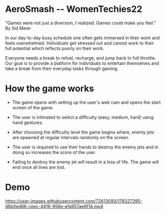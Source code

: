 # AeroSmash -- WomenTechies22
"Games were not just a diversion, I realized. Games could make you feel."
By Sid Meier

In our day-to-day busy schedule one often gets immersed in their work and feels overwhelmed. Individuals get stressed out and cannot work to their full potential which reflects poorly on their work. 

Everyone needs a break to refuel, recharge, and jump back to full throttle. Our goal is to provide a platform for individuals to entertain themselves and take a break from their everyday tasks through gaming.
# How the game works
- The game opens with setting up the user's web cam and opens the start screen of the game.

- The user is intimated to select a difficulty (easy, medium, hard) using hand gestures.

- After choosing the difficulty level the game begins where, enemy jets are spawned at regular intervals randomly on the screen. 

- The user is required to use their hands to destroy the enemy jets and in doing so increases the score of the user. 

- Failing to destroy the enemy jet will result in a loss of life. The game will end once all lives are lost.

# Demo
https://user-images.githubusercontent.com/72613093/178327395-d6b0ed66-ceec-4416-956e-efa957ae6f14.mp4

